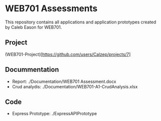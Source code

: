 # WEB701 Assessments
This repository contains all applications and application prototypes created by Caleb Eason for WEB701.

## Project
(WEB701-Project)[https://github.com/users/Calzep/projects/7]

## Docummentation
- Report: ./Documentation/WEB701 Assessment.docx
- Crud analydis: ./Documentation/WEB701-A1-CrudAnalysis.xlsx

## Code
- Express Prototype: ./ExpressAPIPrototype
